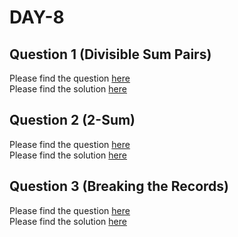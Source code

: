 # DAY-8

## Question 1 (Divisible Sum Pairs)

Please find the question [here](./Question-1/question.pdf) <br>
Please find the solution [here](./Question-1/solution.py)

## Question 2 (2-Sum)

Please find the question [here](https://leetcode.com/problems/two-sum/) <br>
Please find the solution [here](./Question-2/solution.py)

## Question 3 (Breaking the Records)

Please find the question [here](./Question-3/question.pdf) <br>
Please find the solution [here](./Question-3/solution.py)